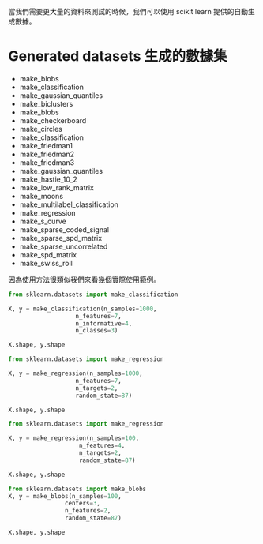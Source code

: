 <script src="https://cdn.mathjax.org/mathjax/latest/MathJax.js?config=TeX-AMS-MML_HTMLorMML" type="text/javascript"></script>
<script type="text/x-mathjax-config">
MathJax.Hub.Config({
    tex2jax: {
    inlineMath: [ ["$","$"], ["\(","\)"] ],
    processEscapes: true
    }
});
</script>



當我們需要更大量的資料來測試的時候，我們可以使用 scikit learn 提供的自動生成數據。

# Generated datasets 生成的數據集

- make_blobs
- make_classification
- make_gaussian_quantiles
- make_biclusters
- make_blobs
- make_checkerboard
- make_circles
- make_classification
- make_friedman1
- make_friedman2
- make_friedman3
- make_gaussian_quantiles
- make_hastie_10_2
- make_low_rank_matrix
- make_moons
- make_multilabel_classification
- make_regression
- make_s_curve
- make_sparse_coded_signal
- make_sparse_spd_matrix
- make_sparse_uncorrelated
- make_spd_matrix
- make_swiss_roll


因為使用方法很類似我們來看幾個實際使用範例。




```python 
from sklearn.datasets import make_classification

X, y = make_classification(n_samples=1000, 
                   n_features=7,
                   n_informative=4,
                   n_classes=3)

X.shape, y.shape

```


```python 
from sklearn.datasets import make_regression

X, y = make_regression(n_samples=1000, 
                   n_features=7,
                   n_targets=2,
                   random_state=87)

X.shape, y.shape
```


```python 
from sklearn.datasets import make_regression

X, y = make_regression(n_samples=100, 
                    n_features=4, 
                    n_targets=2,
                    random_state=87)

X.shape, y.shape

```


```python 
from sklearn.datasets import make_blobs
X, y = make_blobs(n_samples=100, 
                centers=3, 
                n_features=2,
                random_state=87)

X.shape, y.shape

```
